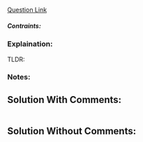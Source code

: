 # 

[Question Link]()  



##### Contraints:

### Explaination:
TLDR: 

### Notes:


## Solution With Comments:
```Python

```

## Solution Without Comments:
```Python

```